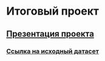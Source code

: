 # Итоговый проект
## [Презентация проекта](https://docs.google.com/presentation/d/1BOF2bAj3A5d8rhA1dww4qKlC-AGuzp509kCH9BosUOs/edit?usp=sharing)
### [Ссылка на исходный датасет](https://www.kaggle.com/datasets/nelgiriyewithana/new-york-housing-market/data#)

